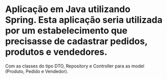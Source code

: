 # Aplicação em Java utilizando Spring. Esta aplicação seria utilizada por um estabelecimento que precisasse de cadastrar pedidos, produtos e vendedores. 
 Com as classes do tipo DTO, Repository e Controller para as model (Produto, Pedido e Vendedor).
